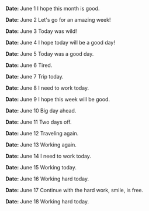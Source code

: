 **Date:** June 1
I hope this month is good.

**Date:** June 2
Let's go for an amazing week!

**Date:** June 3
Today was wild!

**Date:** June 4
I hope today will be a good day!

**Date:** June 5
Today was a good day.

**Date:** June 6
Tired.

**Date:** June 7
Trip today.

**Date:** June 8
I need to work today.

**Date:** June 9
I hope this week will be good.

**Date:** June 10
Big day ahead.

**Date:** June 11
Two days off.

**Date:** June 12
Traveling again.

**Date:** June 13
Working again.

**Date:** June 14
I need to work today.

**Date:** June 15
Working today.

**Date:** June 16
Working hard today.

**Date:** June 17
Continue with the hard work, smile, is free.

**Date:** June 18
Working hard today.
